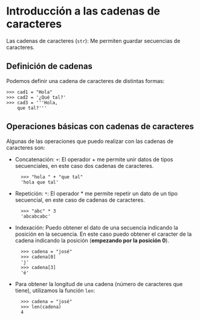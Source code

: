 # Introducción a las cadenas de caracteres

Las cadenas de caracteres (`str`): Me permiten guardar secuencias de caracteres.

## Definición de cadenas

Podemos definir una cadena de caracteres de distintas formas:

	>>> cad1 = "Hola"
	>>> cad2 = '¿Qué tal?'
	>>> cad3 = '''Hola,
		que tal?'''

## Operaciones básicas con cadenas de caracteres

Algunas de las operaciones que puedo realizar con las cadenas de caracteres son:

* Concatenación: `+`:  El operador + me permite unir datos de tipos secuenciales, en este caso dos cadenas de caracteres.

        >>> "hola " + "que tal"
        'hola que tal'

* Repetición: `*`:  El operador * me permite repetir un dato de un tipo secuencial, en este caso de cadenas de caracteres.

        >>> "abc" * 3
        'abcabcabc'

* Indexación: Puedo obtener el dato de una secuencia indicando la posición en la secuencia. En este caso puedo obtener el caracter de la cadena indicando la posición (**empezando por la posición 0**).

        >>> cadena = "josé"
        >>> cadena[0]
        'j'
        >>> cadena[3]
        'é'

* Para obtener la longitud de una cadena (número de caracteres que tiene), utilizamos la función `len`:

        >>> cadena = "josé"
        >>> len(cadena)
        4

